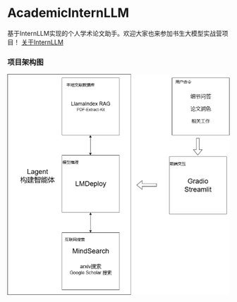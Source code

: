# AcademicInternLLM
基于InternLLM实现的个人学术论文助手。欢迎大家也来参加书生大模型实战营项目！
[关于InternLLM](https://github.com/InternLM/Tutorial)
### 项目架构图
![](./attachments/AcademicLLM-Structure.drawio.png)